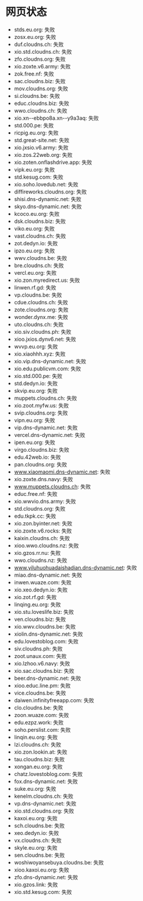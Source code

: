 # 网页状态
- stds.eu.org: 失败
- zosx.eu.org: 失败
- duf.cloudns.ch: 失败
- xio.std.cloudns.ch: 失败
- zfo.cloudns.org: 失败
- xio.zoxte.v6.army: 失败
- zok.free.nf: 失败
- sac.cloudns.biz: 失败
- mov.cloudns.org: 失败
- si.cloudns.be: 失败
- educ.cloudns.biz: 失败
- wwo.cloudns.ch: 失败
- xio.xn--ebbpo8a.xn--y9a3aq: 失败
- std.000.pe: 失败
- ricpig.eu.org: 失败
- std.great-site.net: 失败
- xio.jxsio.v6.army: 失败
- xio.zos.22web.org: 失败
- xio.zoten.onflashdrive.app: 失败
- vipk.eu.org: 失败
- std.kesug.com: 失败
- xio.soho.lovedub.net: 失败
- diffireworks.cloudns.org: 失败
- shisi.dns-dynamic.net: 失败
- skyo.dns-dynamic.net: 失败
- kcoco.eu.org: 失败
- dsk.cloudns.biz: 失败
- viko.eu.org: 失败
- vast.cloudns.ch: 失败
- zot.dedyn.io: 失败
- ipzo.eu.org: 失败
- wwv.cloudns.be: 失败
- bre.cloudns.ch: 失败
- vercl.eu.org: 失败
- xio.zon.myredirect.us: 失败
- linwen.rf.gd: 失败
- vp.cloudns.be: 失败
- cdue.cloudns.ch: 失败
- zote.cloudns.org: 失败
- wonder.dynx.me: 失败
- uto.cloudns.ch: 失败
- xio.siv.cloudns.ph: 失败
- xioo.jxios.dynv6.net: 失败
- wvvp.eu.org: 失败
- xio.xiaohhh.xyz: 失败
- xio.vip.dns-dynamic.net: 失败
- xio.edu.publicvm.com: 失败
- xio.std.000.pe: 失败
- std.dedyn.io: 失败
- skvip.eu.org: 失败
- muppets.cloudns.ch: 失败
- xio.zoot.myfw.us: 失败
- svip.cloudns.org: 失败
- vipn.eu.org: 失败
- vip.dns-dynamic.net: 失败
- vercel.dns-dynamic.net: 失败
- ipen.eu.org: 失败
- virgo.cloudns.biz: 失败
- edu.42web.io: 失败
- pan.cloudns.org: 失败
- www.xiaomaomi.dns-dynamic.net: 失败
- xio.zoxte.dns.navy: 失败
- www.muppets.cloudns.ch: 失败
- educ.free.nf: 失败
- xio.wwvio.dns.army: 失败
- std.cloudns.org: 失败
- edu.tkpk.cc: 失败
- xio.zon.byinter.net: 失败
- xio.zoxte.v6.rocks: 失败
- kaixin.cloudns.ch: 失败
- xioo.wwo.cloudns.nz: 失败
- xio.gzos.rr.nu: 失败
- wwo.cloudns.nz: 失败
- www.yiluhuohuadaishadian.dns-dynamic.net: 失败
- miao.dns-dynamic.net: 失败
- inwen.wuaze.com: 失败
- xio.xeo.dedyn.io: 失败
- xio.zot.rf.gd: 失败
- linqing.eu.org: 失败
- xio.stu.loveslife.biz: 失败
- ven.cloudns.biz: 失败
- xio.wwv.cloudns.be: 失败
- xiolin.dns-dynamic.net: 失败
- edu.lovestoblog.com: 失败
- siv.cloudns.ph: 失败
- zoot.unaux.com: 失败
- xio.lzhoo.v6.navy: 失败
- xio.sac.cloudns.biz: 失败
- beer.dns-dynamic.net: 失败
- xioo.educ.line.pm: 失败
- vice.cloudns.be: 失败
- daiwen.infinityfreeapp.com: 失败
- clo.cloudns.be: 失败
- zoon.wuaze.com: 失败
- edu.ezpz.work: 失败
- soho.perslist.com: 失败
- linqin.eu.org: 失败
- lzi.cloudns.ch: 失败
- xio.zon.lookin.at: 失败
- tau.cloudns.biz: 失败
- xongan.eu.org: 失败
- chatz.lovestoblog.com: 失败
- fox.dns-dynamic.net: 失败
- suke.eu.org: 失败
- kenelm.cloudns.ch: 失败
- vp.dns-dynamic.net: 失败
- xio.std.cloudns.org: 失败
- kaxoi.eu.org: 失败
- sch.cloudns.be: 失败
- xeo.dedyn.io: 失败
- vx.cloudns.ch: 失败
- skyle.eu.org: 失败
- sen.cloudns.be: 失败
- woshiwoyansebuya.cloudns.be: 失败
- xioo.kaxoi.eu.org: 失败
- zfo.dns-dynamic.net: 失败
- xio.gzos.link: 失败
- xio.std.kesug.com: 失败

